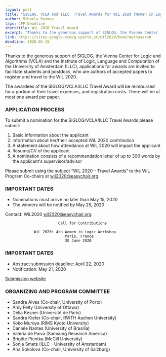 ```yaml
---
layout: post
title: "SIGLOG, VCLA and ILLC  Travel Awards for WiL 2020 (Women in Logic Workshop)"
author: Mihaela Rozman
tags: CFP Deadline 
shorttitle: WiL 2020 Travel Award
excerpt: "Thanks to the generous support of SIGLOG, the Vienna Center for Logic and Algorithms (VCLA) and the Institute of Logic, Language and Computation of the University of Amsterdam (ILLC), applications for awards are invited to facilitate students and postdocs, who are authors of accepted papers to register and travel to the WiL 2020."
link: https://sites.google.com/g.uporto.pt/wil2020/home?authuser=0
deadline: 2020-05-15
---
```

Thanks to the generous support of SIGLOG, the Vienna Center for Logic and Algorithms (VCLA) and the Institute of Logic, Language and Computation of the University of Amsterdam (ILLC), applications for awards are invited to facilitate students and postdocs, who are authors of accepted papers to register and travel to the WiL 2020.
 
The awardees of the SIGLOG/VCLA/ILLC Travel Award will be reimbursed for a portion of their travel expenses, and registration costs. There will be at most one award per paper.
 
### APPLICATION PROCESS

To submit a nomination for the SIGLOG/VCLA/ILLC Travel Awards please submit:

1. Basic information about the applicant
2. Information about her/their accepted WiL 2020 contribution
3. A statement about how attendance at WiL 2020 will impact the applicant
4. Resume/CV of the applicant
5. A nomination consists of a recommendation letter of up to 300 words by the applicant's supervisor/advisor
 
Please submit using the subject “WiL 2020 – Travel Awards” to the WiL Program Co-chairs at <wil2020@easychair.org>
 
### IMPORTANT DATES

- Nominations must arrive no later than May 15, 2020
- The winners will be notified by May 25, 2020
 
Contact: WiL2020 wil2020@easychair.org

 
                            Call for Contributions
 
                 WiL 2020: 4th Women in Logic Workshop
                               Paris, France
                               30 June 2020

### IMPORTANT DATES

+ Abstract submission deadline: April 22, 2020
+ Notification: May 21, 2020
 
[Submission website](https://sites.google.com/g.uporto.pt/wil2020/submission?authuser=0)
 
### ORGANIZING AND PROGRAM COMMITTEE

+ Sandra Alves (Co-chair, University of Porto)
+ Amy Felty (University of Ottawa)
+ Delia Kesner (Université de Paris)
+ Sandra Kiefer (Co-chair, RWTH Aachen University)
+ Koko Muroya (RIMS Kyoto University)
+ Daniele Nantes (University of Brasília)
+ Valeria de Paiva (Samsung Research America)
+ Brigitte Pientka (McGill University)
+ Sonja Smets (ILLC - University of Amsterdam)
+ Ana Sokolova (Co-chair, University of Salzburg)
